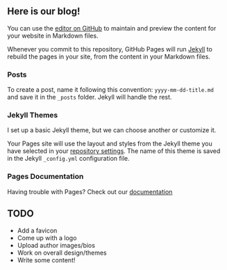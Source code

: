 ## Here is our blog!

You can use the [editor on GitHub](https://github.com/pilar1347/plastechs/edit/main/README.md) to maintain and preview the content for your website in Markdown files.

Whenever you commit to this repository, GitHub Pages will run [Jekyll](https://jekyllrb.com/) to rebuild the pages in your site, from the content in your Markdown files.

### Posts

To create a post, name it following this convention: `yyyy-mm-dd-title.md` and save it in the `_posts` folder. Jekyll will handle the rest.

### Jekyll Themes

I set up a basic Jekyll theme, but we can choose another or customize it.

Your Pages site will use the layout and styles from the Jekyll theme you have selected in your [repository settings](https://github.com/pilar1347/plastechs/settings/pages). The name of this theme is saved in the Jekyll `_config.yml` configuration file.

### Pages Documentation

Having trouble with Pages? Check out our [documentation](https://docs.github.com/categories/github-pages-basics/)

## TODO

- Add a favicon
- Come up with a logo
- Upload author images/bios
- Work on overall design/themes
- Write some content!
